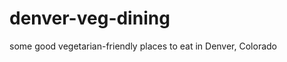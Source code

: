 denver-veg-dining
=================

some good vegetarian-friendly places to eat in Denver, Colorado
